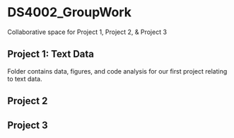 # DS4002_GroupWork
Collaborative space for Project 1, Project 2, &amp; Project 3

## Project 1: Text Data

Folder contains data, figures, and code analysis for our first project relating to text data.

## Project 2

## Project 3
